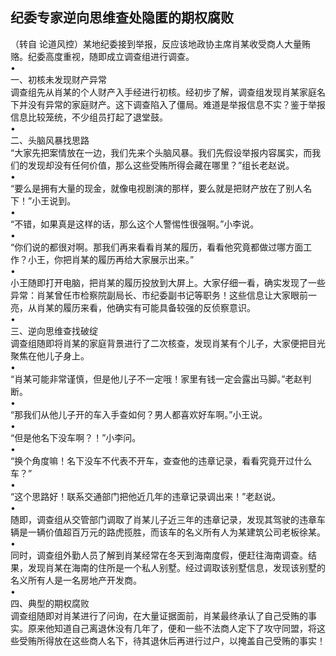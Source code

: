 ## 纪委专家逆向思维查处隐匿的期权腐败

 

（转自 论道风控）某地纪委接到举报，反应该地政协主席肖某收受商人大量贿赂。纪委高度重视，随即成立调查组进行调查。  
•  
一、初核未发现财产异常  
调查组先从肖某的个人财产入手经进行初核。经初步了解，调查组发现肖某家庭名下并没有异常的家庭财产。这下调查陷入了僵局。难道是举报信息不实？鉴于举报信息比较笼统，不少组员打起了退堂鼓。  
•  
二、头脑风暴找思路  
“大家先把案情放在一边，我们先来个头脑风暴。我们先假设举报内容属实，而我们的发现却没有任何价值，那么这些受贿所得会藏在哪里？”组长老赵说。  
•  
“要么是拥有大量的现金，就像电视剧演的那样，要么就是把财产放在了别人名下！”小王说到。  
•  
“不错，如果真是这样的话，那么这个人警惕性很强啊。”小李说。  
•  
“你们说的都很对啊。那我们再来看看肖某的履历，看看他究竟都做过哪方面工作？小王，你把肖某的履历再给大家展示出来。”  
•  
小王随即打开电脑，把肖某的履历投放到大屏上。大家仔细一看，确实发现了一些异常：肖某曾任市检察院副局长、市纪委副书记等职务！这些信息让大家眼前一亮，从肖某的履历来看，他确实有可能具备较强的反侦察意识。  
•  
三、逆向思维查找破绽  
调查组随即将肖某的家庭背景进行了二次核查，发现肖某有个儿子，大家便把目光聚焦在他儿子身上。  
•  
“肖某可能非常谨慎，但是他儿子不一定哦！家里有钱一定会露出马脚。”老赵判断。  
•  
“那我们从他儿子开的车入手查如何？男人都喜欢好车啊。”小王说。  
•  
“但是他名下没车啊？！”小李问。  
•  
“换个角度嘛！名下没车不代表不开车，查查他的违章记录，看看究竟开过什么车？”  
•  
“这个思路好！联系交通部门把他近几年的违章记录调出来！”老赵说。  
•  
随即，调查组从交管部门调取了肖某儿子近三年的违章记录，发现其驾驶的违章车辆是一辆价值超百万元的路虎揽胜，而该车的名义所有人为某建筑公司老板徐某。  
•  
同时，调查组外勤人员了解到肖某经常在冬天到海南度假，便赶往海南调查。结果，发现肖某在海南的住所是一个私人别墅。经过调取该别墅信息，发现该别墅的名义所有人是一名房地产开发商。  
•  
四、典型的期权腐败  
调查组随即对肖某进行了问询，在大量证据面前，肖某最终承认了自己受贿的事实。原来他知道自己离退休没有几年了，便和一些不法商人定下了攻守同盟，将这些受贿所得放在这些商人名下，待其退休后再进行过户，以掩盖自己受贿的事实！  